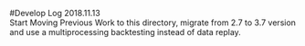 #Develop Log
2018.11.13   
Start Moving Previous Work to this directory, migrate from 2.7 to 3.7 version and use a multiprocessing backtesting instead of data replay.
